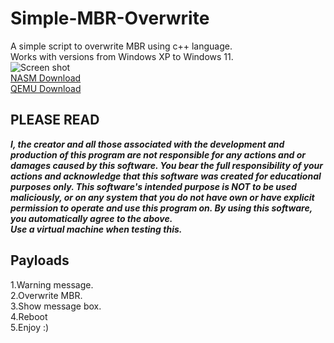 # Simple-MBR-Overwrite
A simple script to overwrite MBR using c++ language.
<br>Works with versions from Windows XP to Windows 11.
<br>![Screen shot](https://github.com/exeeeeeeeeeeee/Simple-MBR-Overwrite/assets/104354987/4e55457d-5884-4953-b140-1c21070029fc)
<br>[NASM Download](https://www.nasm.us/)
<br>[QEMU Download](https://www.qemu.org/download)

## PLEASE READ
***I, the creator and all those associated with the development and production of this program are not responsible for any actions and or damages caused by this software. You bear the full responsibility of your actions and acknowledge that this software was created for educational purposes only. This software's intended purpose is NOT to be used maliciously, or on any system that you do not have own or have explicit permission to operate and use this program on. By using this software, you automatically agree to the above.***
<br>***Use a virtual machine when testing this.***

## Payloads
1.Warning message.
<br>2.Overwrite MBR.
<br>3.Show message box.
<br>4.Reboot
<br>5.Enjoy :)
